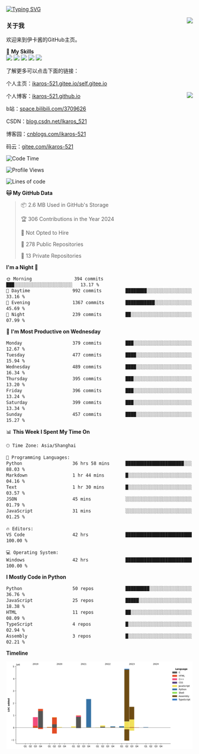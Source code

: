 [![Typing SVG](https://readme-typing-svg.herokuapp.com?size=25&duration=2500&color=8C43EA&vCenter=true&width=200&height=40&lines=Hi+Welcome+%F0%9F%91%8B%F0%9F%8F%BB;I'm+Love丶伊卡洛斯)](https://git.io/typing-svg)

<a href="#">
  <img align="right" src="https://github-readme-stats.vercel.app/api?username=Ikaros-521&count_private=true&show_icons=true&bg_color=15,f2f7fd,E0EAFC" />
</a>

### 关于我

欢迎来到伊卡酱的GitHub主页。

🌟 **My Skills**  
![](https://img.shields.io/badge/-C-A8B9CC?style=flat-square&logo=C&logoColor=fff)
![](https://img.shields.io/badge/-Python-3776AB?style=flat-square&logo=Python&logoColor=fff)
![](https://img.shields.io/badge/-JavaScript-F7DF1E?style=flat-square&logo=JavaScript&logoColor=fff)
![](https://img.shields.io/badge/-C++-00599C?style=flat-square&logo=Cpp&logoColor=fff)
![](https://img.shields.io/badge/-Linux-000000?style=flat-square&logo=Linux&logoColor=fff)

了解更多可以点击下面的链接：  

个人主页：[ikaros-521.gitee.io/self.gitee.io](https://ikaros-521.gitee.io/self.gitee.io/)  

<img align='right' src="https://github.com/Ikaros-521/Ikaros-521/assets/40910637/3a5e50bc-91dc-4aa5-b7a0-8b27ad1c2b33" height="432">

个人博客：[ikaros-521.github.io](https://ikaros-521.github.io/)  

b站：[space.bilibili.com/3709626](https://space.bilibili.com/3709626)  

CSDN：[blog.csdn.net/Ikaros_521](https://blog.csdn.net/Ikaros_521)  

博客园：[cnblogs.com/ikaros-521](https://www.cnblogs.com/ikaros-521)  

码云：[gitee.com/ikaros-521](https://gitee.com/ikaros-521)  


<!--START_SECTION:waka-->
![Code Time](http://img.shields.io/badge/Code%20Time-1%2C102%20hrs%2033%20mins-blue)

![Profile Views](http://img.shields.io/badge/Profile%20Views-70-blue)

![Lines of code](https://img.shields.io/badge/From%20Hello%20World%20I%27ve%20Written-13.6%20million%20lines%20of%20code-blue)

**🐱 My GitHub Data** 

> 📦 2.6 MB Used in GitHub's Storage 
 > 
> 🏆 306 Contributions in the Year 2024
 > 
> 🚫 Not Opted to Hire
 > 
> 📜 278 Public Repositories 
 > 
> 🔑 13 Private Repositories 
 > 
**I'm a Night 🦉** 

```text
🌞 Morning                394 commits         ███░░░░░░░░░░░░░░░░░░░░░░   13.17 % 
🌆 Daytime                992 commits         ████████░░░░░░░░░░░░░░░░░   33.16 % 
🌃 Evening                1367 commits        ███████████░░░░░░░░░░░░░░   45.69 % 
🌙 Night                  239 commits         ██░░░░░░░░░░░░░░░░░░░░░░░   07.99 % 
```
📅 **I'm Most Productive on Wednesday** 

```text
Monday                   379 commits         ███░░░░░░░░░░░░░░░░░░░░░░   12.67 % 
Tuesday                  477 commits         ████░░░░░░░░░░░░░░░░░░░░░   15.94 % 
Wednesday                489 commits         ████░░░░░░░░░░░░░░░░░░░░░   16.34 % 
Thursday                 395 commits         ███░░░░░░░░░░░░░░░░░░░░░░   13.20 % 
Friday                   396 commits         ███░░░░░░░░░░░░░░░░░░░░░░   13.24 % 
Saturday                 399 commits         ███░░░░░░░░░░░░░░░░░░░░░░   13.34 % 
Sunday                   457 commits         ████░░░░░░░░░░░░░░░░░░░░░   15.27 % 
```


📊 **This Week I Spent My Time On** 

```text
🕑︎ Time Zone: Asia/Shanghai

💬 Programming Languages: 
Python                   36 hrs 58 mins      ██████████████████████░░░   88.03 % 
Markdown                 1 hr 44 mins        █░░░░░░░░░░░░░░░░░░░░░░░░   04.16 % 
Text                     1 hr 30 mins        █░░░░░░░░░░░░░░░░░░░░░░░░   03.57 % 
JSON                     45 mins             ░░░░░░░░░░░░░░░░░░░░░░░░░   01.79 % 
JavaScript               31 mins             ░░░░░░░░░░░░░░░░░░░░░░░░░   01.25 % 

🔥 Editors: 
VS Code                  42 hrs              █████████████████████████   100.00 % 

💻 Operating System: 
Windows                  42 hrs              █████████████████████████   100.00 % 
```

**I Mostly Code in Python** 

```text
Python                   50 repos            █████████░░░░░░░░░░░░░░░░   36.76 % 
JavaScript               25 repos            █████░░░░░░░░░░░░░░░░░░░░   18.38 % 
HTML                     11 repos            ██░░░░░░░░░░░░░░░░░░░░░░░   08.09 % 
TypeScript               4 repos             █░░░░░░░░░░░░░░░░░░░░░░░░   02.94 % 
Assembly                 3 repos             █░░░░░░░░░░░░░░░░░░░░░░░░   02.21 % 
```



**Timeline**

![Lines of Code chart](https://raw.githubusercontent.com/Ikaros-521/Ikaros-521/main/assets/bar_graph.png)


<!--END_SECTION:waka-->


<!--
**Ikaros-521/Ikaros-521** is a ✨ _special_ ✨ repository because its `README.md` (this file) appears on your GitHub profile.

Here are some ideas to get you started:

- 🔭 I’m currently working on ...
- 🌱 I’m currently learning ...
- 👯 I’m looking to collaborate on ...
- 🤔 I’m looking for help with ...
- 💬 Ask me about ...
- 📫 How to reach me: ...
- 😄 Pronouns: ...
- ⚡ Fun fact: ...
-->
